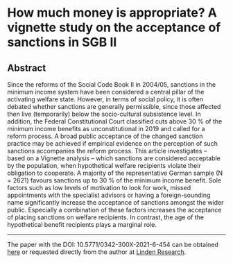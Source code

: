 # How much money is appropriate? A vignette study on the acceptance of sanctions in SGB II

## Abstract

Since the reforms of the Social Code Book II in 2004/05, sanctions in the minimum income system have been considered a central pillar of the activating welfare state. However, in terms of social policy, it is often debated whether sanctions are generally permissible, since those affected then live (temporarily) below the socio-cultural subsistence level. In addition, the Federal Constitutional Court classified cuts above 30 % of the minimum income benefits as unconstitutional in 2019 and called for a reform process. A broad public acceptance of the changed sanction practice may be achieved if empirical evidence on the perception of such sanctions accompanies the reform process. This article investigates – based on a Vignette analysis – which sanctions are considered acceptable by the population, when hypothetical welfare recipients violate their obligation to cooperate. A majority of the representative German sample (N = 2621) favours sanctions up to 30 % of the minimum income benefit. Sole factors such as low levels of motivation to look for work, missed appointments with the specialist advisors or having a foreign-sounding name significantly increase the acceptance of sanctions amongst the wider public. Especially a combination of these factors increases the acceptance of placing sanctions on welfare recipients. In contrast, the age of the hypothetical benefit recipients plays a marginal role.

----

The paper with the DOI: 10.5771/0342-300X-2021-6-454 can be obtained [here](https://www.wsi.de/de/wsi-mitteilungen-vignettenstudie-akzeptanz-sanktionen-im-sgb-ii-36761.htm) or requested directly from the author at [Linden Research](mailto:research@linden-online.com).
